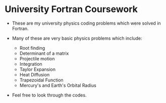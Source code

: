 # University Fortran Coursework
- These are my university physics coding problems which were solved in Fortran.

- Many of these are very basic physics problems which include:
  - Root finding
  - Determinant of a matrix
  - Projectile motion
  - Integration
  - Taylor Expansion
  - Heat Diffusion
  - Trapezoidal Function
  - Mercury's and Earth's Orbital Radius
 
- Feel free to look through the codes.
